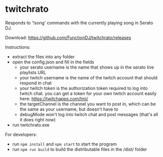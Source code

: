 # twitchrato
Responds to '!song' commands with the currently playing song in Serato DJ.

Download: https://github.com/FunctionDJ/twitchrato/releases

Instructions:
- extract the files into any folder
- open the config.json and fill in the fields
  - your serato username is the name that shows up in the serato live playlists URL
  - your twitch username is the name of the twitch account that should respond in chat
  - your twitch token is the authorization token required to log into twitch chat. you can get a token for your own twitch account easily here: https://twitchapps.com/tmi/
  - the targetChannel is the channel you want to post in, which can be the same as your username, but doesn't have to
  - debugMode won't log into twitch chat and post messages (that's all it does right now)
- run twitchrato.exe

For developers:
- run `npm install` and `npm start` to start the program
- run `npm run build` to build the distributable files in the /dist/ folder
